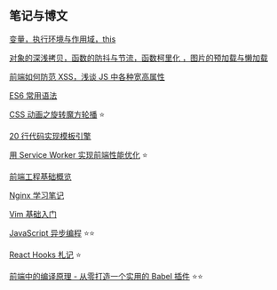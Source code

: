 笔记与博文
-----

[变量，执行环境与作用域，this](./posts/1.md)

[对象的深浅拷贝，函数的防抖与节流，函数柯里化 ，图片的预加载与懒加载](./posts/2.md)

[前端如何防范 XSS，浅谈 JS 中各种宽高属性](./posts/3.md)

[ES6 常用语法](./posts/4.md)

[CSS 动画之旋转魔方轮播](./posts/5.md)  :star:

[20 行代码实现模板引擎](./posts/6.md)

[用 Service Worker 实现前端性能优化](./posts/7.md)  :star:

[前端工程基础概览](./posts/8/index.md)

[Nginx 学习笔记](./posts/9.md) 

[Vim 基础入门](./posts/10.md)

[JavaScript 异步编程](./posts/11/index.md)  :star::star:

[React Hooks 札记](./posts/12/index.md) :star:

[前端中的编译原理 - 从零打造一个实用的 Babel 插件](./posts/13/index.md) :star::star:


